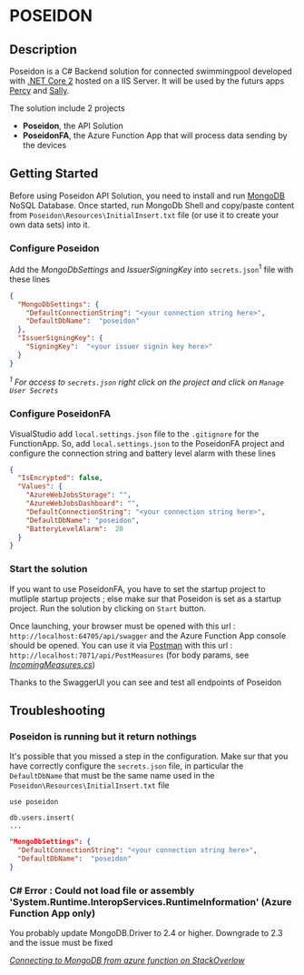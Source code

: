 ﻿# POSEIDON

## Description
Poseidon is a C# Backend solution for connected swimmingpool developed with [.NET Core 2](https://github.com/dotnet/core/blob/master/release-notes/download-archives/2.0.0-download.md) hosted on a IIS Server. It will be used by the futurs apps [Percy]() and [Sally]().

The solution include 2 projects
* **Poseidon**, the API Solution
* **PoseidonFA**, the Azure Function App that will process data sending by the devices


## Getting Started
Before using Poseidon API Solution, you need to install and run [MongoDB](https://docs.mongodb.com/v3.0/tutorial/install-mongodb-on-windows/) NoSQL Database. Once started, run MongoDb Shell and copy/paste content from `Poseidon\Resources\InitialInsert.txt` file (or use it to create your own data sets) into it.

### Configure Poseidon
Add the *MongoDbSettings* and *IssuerSigningKey* into `secrets.json`<sup>1</sup> file with these lines
```json
{
  "MongoDbSettings": {
    "DefaultConnectionString": "<your connection string here>",
    "DefaultDbName":  "poseidon"
  },
  "IssuerSigningKey": {
    "SigningKey":  "<your issuer signin key here>"
  }
}
```
*<sup>1</sup> For access to `secrets.json` right click on the project and click on `Manage User Secrets`*

### Configure PoseidonFA
VisualStudio add `local.settings.json` file to the `.gitignore` for the FunctionApp. So, add `local.settings.json` to the PoseidonFA project and configure the connection string and battery level alarm with these lines
```json
{
  "IsEncrypted": false,
  "Values": {
    "AzureWebJobsStorage": "",
    "AzureWebJobsDashboard": "",
    "DefaultConnectionString": "<your connection string here>",
    "DefaultDbName": "poseidon",
    "BatteryLevelAlarm":  20
  }
}
```

### Start the solution
If you want to use PoseidonFA, you have to set the startup project to mutliple startup projects ; else make sur that Poseidon is set as a startup project. Run the solution by clicking on `Start` button. 

Once launching, your browser must be opened with this url : `http://localhost:64705/api/swagger` and the Azure Function App console should be opened. You can use it via [Postman](https://www.getpostman.com/) with this url : `http://localhost:7071/api/PostMeasures` (for body params, see *[IncomingMeasures.cs](PoseidonFA/Payload/IncomingMeasures.cs)*)

Thanks to the SwaggerUI you can see and test all endpoints of Poseidon


## Troubleshooting
### Poseidon is running but it return nothings
It's possible that you missed a step in the configuration. Make sur that you have correctly configure the `secrets.json` file, in particular the `DefaultDbName` that must be the same name used in the `Poseidon\Resources\InitialInsert.txt` file
```
use poseidon
 
db.users.insert(
...
```
```json
"MongoDbSettings": {
  "DefaultConnectionString": "<your connection string here>",
  "DefaultDbName":  "poseidon"
}
```

### C# Error : Could not load file or assembly 'System.Runtime.InteropServices.RuntimeInformation' (Azure Function App only)
You probably update MongoDB.Driver to 2.4 or higher. Downgrade to 2.3 and the issue must be fixed

*[Connecting to MongoDB from azure function
 on StackOverlow](https://stackoverflow.com/questions/42045678/connecting-to-mongodb-from-azure-function)*